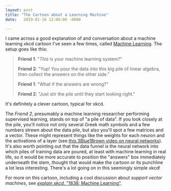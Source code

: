 ```yaml
---
layout: post
title: "The Cartoon about a Learning Machine"
date:   2019-01-16 12:00:00 -0800

---
```

I came across a good explanation of and conversation about a machine learning xkcd cartoon I've seen a few times, called [Machine Learning](https://www.xkcd.com/1838/). The setup goes like this:

> **Friend 1**: "_This_ is your machine learning system?"
>
> **Friend 2**: "Yup! You pour the data into this big pile of linear algebra, then collect the answers on the other side."
>
> **Friend 1**: "What if the answers are wrong?"
>
> **Friend 2**: "Just stir the pile until they start looking right."

It's definitely a clever cartoon, typical for xkcd.

The _Friend 2_, presumably a machine learning researcher performing supervised learning, stands on top of "a pile of data". If you look closely at the pile, you'll notice not only several Greek math symbols and a few numbers strewn about the data pile, but also you'll spot a few matrices and a vector. These might represent things like the weights for each neuron and the activations of a layer (see [this 3Blue1Brown video on neural networks](https://youtu.be/aircAruvnKk?t=805)). It's also worth pointing out that the data funnel *is* the neural network into which piles of training data are poured, at least with machine learning in real life, so it would be more accurate to position the "answers" box immediately underneath the stem, thought that would make the cartoon or its punchline a lot less interesting. There's a lot going on in this seemingly simple xkcd!

For more on this cartoon, including a cool discussion about _support vector machines_, see [_explain xkcd_, "1838: Machine Learning"](https://www.explainxkcd.com/wiki/index.php/1838:_Machine_Learning).
